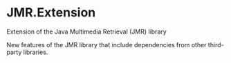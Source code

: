 # JMR.Extension
Extension of the Java Multimedia Retrieval (JMR) library

New features of the JMR library that include dependencies from other third-party libraries.

